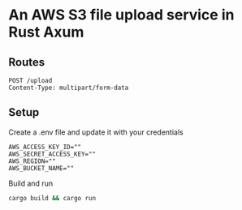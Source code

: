 # An AWS S3 file upload service in Rust Axum

## Routes
```http
POST /upload
Content-Type: multipart/form-data
```

## Setup
Create a .env file and update it with your credentials

```env
AWS_ACCESS_KEY_ID=""
AWS_SECRET_ACCESS_KEY=""
AWS_REGION=""
AWS_BUCKET_NAME=""
```

Build and run 
```bash
cargo build && cargo run
```
